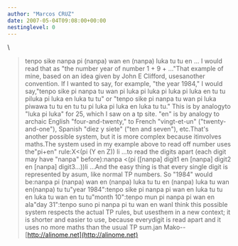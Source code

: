 ```yaml
---
author: "Marcos CRUZ"
date: 2007-05-04T09:08:00+00:00
nestinglevel: 0
---
```

\
> 
> tenpo sike nanpa pi (nanpa) wan en (nanpa) luka tu tu en ...
> I would read that as "the number year of number 1 + 9 + ..."That example of mine, based on an idea given by John E Clifford, usesanother convention.
> If I wanted to say, for example, "the year 1984," I would say,"tenpo
> sike pi nanpa tu wan pi luka pi luka pi luka pi luka en tu tu piluka
> pi luka en luka tu tu" or "tenpo sike pi nanpa tu wan pi luka piwawa
> tu tu en tu tu pi luka pi luka en luka tu tu." This is by analogyto
> "luka pi luka" for 25, which I saw on a tp site. "en" is by analogy
> to archaic English "four-and-twenty," to French "vingt-et-un"
> ("twenty-and-one"), Spanish "diez y siete" ("ten and seven"), etc.That's another possible system, but it is more complex because itinvolves maths.The system used in my example above to read off number uses the"pi+en" rule:X<(pi (Y en Z)) li ...to read the digits apart (each digit may have "nanpa" before):nanpa <(pi (\[nanpa\] digit1 en \[nanpa\] digit2 en \[nanpa\] digit3...))li ...And the easy thing is that every single digit is represented by asum, like normal TP numbers. So "1984" would be:nanpa pi (nanpa) wan en (nanpa) luka tu tu en (nanpa) luka tu wan en(nanpa) tu tu"year 1984":tenpo sike pi nanpa pi wan en luka tu tu en luka tu wan en tu tu"month 10":tenpo mun pi nanpa pi wan en ala"day 31":tenpo suno pi nanpa pi tu wan en wanI think this possible system respects the actual TP rules, but usesthem in a new context; it is shorter and easier to use, because everydigit is read apart and it uses no more maths than the usual TP sum.jan Mako--
[http://alinome.net](http://alinome.net)